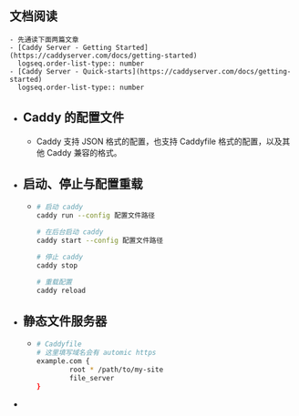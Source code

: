## 文档阅读
	- 先通读下面两篇文章
	- [Caddy Server - Getting Started](https://caddyserver.com/docs/getting-started)
	  logseq.order-list-type:: number
	- [Caddy Server - Quick-starts](https://caddyserver.com/docs/getting-started)
	  logseq.order-list-type:: number
- ## Caddy 的配置文件
	- Caddy 支持 JSON 格式的配置，也支持 Caddyfile 格式的配置，以及其他 Caddy 兼容的格式。
- ## 启动、停止与配置重载
	- ``` sh
	  # 启动 caddy
	  caddy run --config 配置文件路径
	  
	  # 在后台启动 caddy
	  caddy start --config 配置文件路径
	  
	  # 停止 caddy
	  caddy stop
	  
	  # 重载配置
	  caddy reload
	  ```
- ## 静态文件服务器
	- ``` sh
	  # Caddyfile
	  # 这里填写域名会有 automic https
	  example.com {
	          root * /path/to/my-site
	          file_server
	  }
	  ```
-